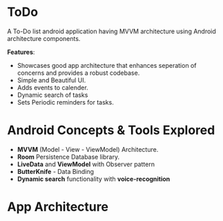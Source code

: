 # ToDo
A To-Do list android application having MVVM architecture using Android architecture components.

**Features**:

-  Showcases good app architecture that enhances seperation of concerns and provides a robust codebase.
-  Simple and Beautiful UI.
-  Adds events to calender.
-  Dynamic search of tasks
-  Sets Periodic reminders for tasks.

# Android Concepts & Tools Explored

-  **MVVM** (Model - View - ViewModel) Architecture.
-  **Room** Persistence Database library.
-  **LiveData** and **ViewModel** with Observer pattern
-  **ButterKnife** - Data Binding
-  **Dynamic search** functionality with **voice-recognition**

# App Architecture


